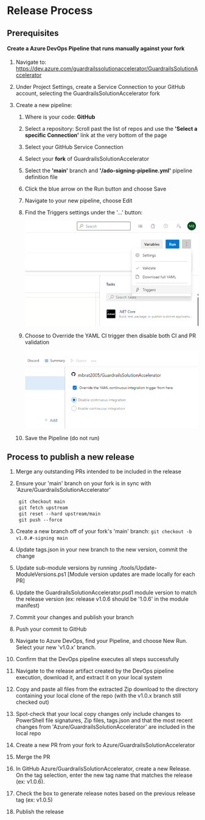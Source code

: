 # Release Process

## Prerequisites

#### Create a Azure DevOps Pipeline that runs manually against your fork

1. Navigate to: https://dev.azure.com/guardrailssolutionaccelerator/GuardrailsSolutionAccelerator
2. Under Project Settings, create a Service Connection to your GitHub account, selecting the GuardrailsSolutionAccelerator fork
3. Create a new pipeline:

    1. Where is your code: **GitHub**
    1. Select a repository: Scroll past the list of repos and use the **'Select a specific Connection'** link at the very bottom of the page
    1. Select your GitHub Service Connection
    1. Select your **fork** of GuardrailsSolutionAccelerator
    1. Select the **'main'** branch and **'/ado-signing-pipeline.yml'** pipeline definition file
    1. Click the blue arrow on the Run button and choose Save
    1. Navigate to your new pipeline, choose Edit
    1. Find the Triggers settings under the '…' button:

       ![Trigger Settings](./media/release_trigger_settings.png)
    1. Choose to Override the YAML CI trigger then disable both CI and PR validation

       ![Trigger Disable](./media/release_disable_triggers.png)
    1. Save the Pipeline (do not run)

## Process to publish a new release

1. Merge any outstanding PRs intended to be included in the release 
2. Ensure your 'main' branch on your fork is in sync with 'Azure/GuardrailsSolutionAccelerator'

   ```git
    git checkout main
    git fetch upstream
    git reset --hard upstream/main
    git push --force
   ```

1. Create a new branch off of your fork's 'main' branch:
   `git checkout -b v1.0.#-signing main`
1. Update tags.json in your new branch to the new version, commit the change
1. Update sub-module versions by running ./tools/Update-ModuleVersions.ps1 [Module version updates are made locally for each PR]
1. Update the GuardrailsSolutionAccelerator.psd1 module version to match the release version (ex: release v1.0.6 should be '1.0.6' in the module manifest)
1. Commit your changes and publish your branch
1. Push your commit to GitHub
1. Navigate to Azure DevOps, find your Pipeline, and choose New Run. Select your new 'v1.0.x' branch.
1. Confirm that the DevOps pipeline executes all steps successfully
1. Navigate to the release artifact created by the DevOps pipeline execution, download it, and extract it on your local system
1. Copy and paste all files from the extracted Zip download to the directory containing your local clone of the repo (with the v1.0.x branch still checked out)
1. Spot-check that your local copy changes only include changes to PowerShell file signatures, Zip files, tags.json and that the most recent changes from 'Azure/GuardrailsSolutionAccelerator' are included in the local repo
1. Create a new PR from your fork to Azure/GuardrailsSolutionAccelerator 
1. Merge the PR
1. In GitHub Azure/GuardrailsSolutionAccelerator, create a new Release. On the tag selection, enter the new tag name that matches the release (ex: v1.0.6). 
1. Check the box to generate release notes based on the previous release tag (ex: v1.0.5)
1. Publish the release 
